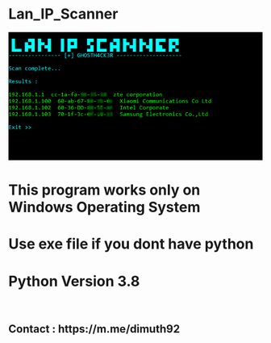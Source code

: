 # Lan_IP_Scanner

![screenshot](https://github.com/GH0STH4CKER/Lan_IP_Scanner/blob/main/Lan_IP_Scanner_SCREENSHOT2.png?raw=true)

# This program works only on Windows Operating System 

# Use exe file if you dont have python 

# Python Version 3.8
<br>
<h2> Contact :  https://m.me/dimuth92 </h2>
